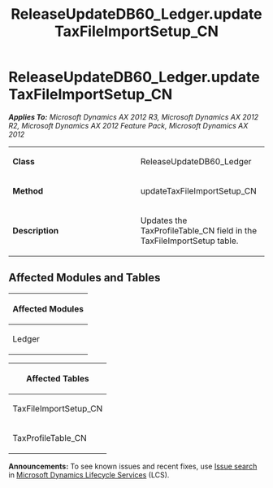 ﻿---
title: ReleaseUpdateDB60_Ledger.updateTaxFileImportSetup_CN
TOCTitle: ReleaseUpdateDB60_Ledger.updateTaxFileImportSetup_CN
ms:assetid: c05fd01b-9fd4-a009-31c0-090dcba1ad8a
ms:mtpsurl: https://msdn.microsoft.com/en-us/library/JJ686776(v=AX.60)
ms:contentKeyID: 49710974
ms.date: 05/18/2015
mtps_version: v=AX.60
---

# ReleaseUpdateDB60\_Ledger.updateTaxFileImportSetup\_CN 


_**Applies To:** Microsoft Dynamics AX 2012 R3, Microsoft Dynamics AX 2012 R2, Microsoft Dynamics AX 2012 Feature Pack, Microsoft Dynamics AX 2012_

<table>
<colgroup>
<col style="width: 50%" />
<col style="width: 50%" />
</colgroup>
<tbody>
<tr class="odd">
<td><p><strong>Class</strong></p></td>
<td><p>ReleaseUpdateDB60_Ledger</p></td>
</tr>
<tr class="even">
<td><p><strong>Method</strong></p></td>
<td><p>updateTaxFileImportSetup_CN</p></td>
</tr>
<tr class="odd">
<td><p><strong>Description</strong></p></td>
<td><p>Updates the TaxProfileTable_CN field in the TaxFileImportSetup table.</p></td>
</tr>
</tbody>
</table>


## Affected Modules and Tables

<table>
<colgroup>
<col style="width: 100%" />
</colgroup>
<thead>
<tr class="header">
<th><p>Affected Modules</p></th>
</tr>
</thead>
<tbody>
<tr class="odd">
<td><p>Ledger</p></td>
</tr>
</tbody>
</table>


<table>
<colgroup>
<col style="width: 100%" />
</colgroup>
<thead>
<tr class="header">
<th><p>Affected Tables</p></th>
</tr>
</thead>
<tbody>
<tr class="odd">
<td><p>TaxFileImportSetup_CN</p></td>
</tr>
<tr class="even">
<td><p>TaxProfileTable_CN</p></td>
</tr>
</tbody>
</table>

  
**Announcements:** To see known issues and recent fixes, use [Issue search](http://go.microsoft.com/fwlink/?linkid=389258) in [Microsoft Dynamics Lifecycle Services](http://go.microsoft.com/fwlink/?linkid=306505) (LCS).

